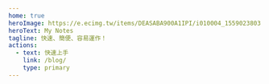 ```yaml
---
home: true
heroImage: https://e.ecimg.tw/items/DEASABA900A1IPI/i010004_1559023803.jpg
heroText: My Notes
tagline: 快速、簡便、容易運作！
actions:
  - text: 快速上手
    link: /blog/
    type: primary
---
```

